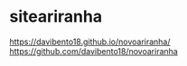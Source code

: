 # siteariranha
https://davibento18.github.io/novoariranha/
https://github.com/davibento18/novoariranha
